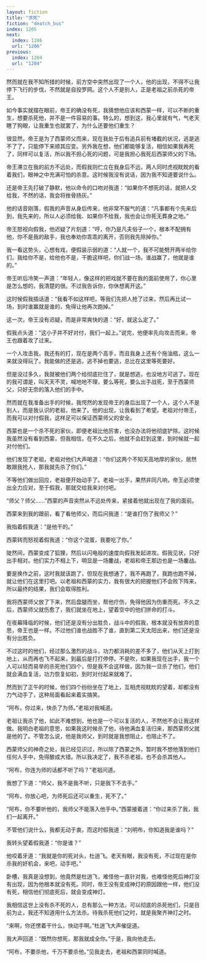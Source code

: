 ```yaml
---
layout: fiction
title: "求死"
fiction: "deatch_bus"
index: 1205
next:
  index: 1206
  url: "1206"
previous:
  index: 1204
  url: "1204"
---
```

然而就在我不知所措的时候，前方空中突然出现了一个人，他的出现，不得不让我停下飞行的步伐，不然就是自投罗网。这个人不是别人，正是老祖之前杀死的帝王。

如今事实就摆在眼前，帝王的确没有死，我猜想他应该和西蒙一样，可以不断的重生，想要杀死他，并不是一件容易的事。特么的，想到这，我心里就有气，气老天瞎了狗眼，让我重生也就罢了，为什么还要他们重生？

很显然，帝王是为了西蒙师父而来，现在我处于后有追兵前有堵截的状况，逃是逃不了了，只能停下来顺其应变。另外我在想，他们都能够复活，相信如果我再死了，同样可以复活，所以我不担心死的问题，可是我担心我死后西蒙师父的下场。

帝王滞立在我的前方不远处，而假我则伫立在我身后不远，两人同时虎视眈眈的看着我们，眼神之中充满可怕的杀意。这时候我没有说话，因为我不知道要说什么。

还是帝王先打破了静默，他以命令的口吻对我道：“如果你不想死的话，就把人交给我，不然的话，我会将挫骨扬灰。”

他的话音刚落，假我的声音从身后传来，他非常不服气的道：“凡事都有个先来后到，我先来的，所以人必须给我、如果你不给我，我也会让你死无葬身之地。”

帝王怒视向假我，他迟疑了片刻道：“哼，你乃是凡夫俗子一个，根本不配拥有他，你不是我的敌手，我也奉劝你乖乖的离开，否则我先除掉你。”

我一看这势头，心想有戏，便假装示弱的道：“人就一个，我不可能劈开两半给你们，我给你不是，给他也不是，干脆这样吧，你们战一场，谁战赢了，他就是谁的。”

帝王听后冷笑一声道：“年轻人，像这样的把戏就不要在我的面前使用了，你心里是怎么想的，我清楚的很。不过我告诉你，你休想离开这。”

这时候假我插话道：“我看不如这样吧，等我们先把人抢了过来，然后再比试一场，到时谁赢就是谁的，免得让他再次跑掉。”

这一次，帝王没有迟疑，而是非常爽快的道：“好，就这么定了。”

假我点头道：“这小子并不好对付，我们一起上。”说完，他便率先向攻击而来，帝王也跟着攻了过来。

一个人攻击我，我还有的打，现在是两个高手，而且我身上还有个拖油瓶，这么一来就没得玩了。我能做的还是逃，逃不掉也要逃，总比在这里等死要好。

但是没过多久，我就被他们两个给彻底拦住了，就是想逃，也没地方可逃了。现在的我可谓是，叫天天不灵，喊地地不理，要么等死，要么出手战死，至于西蒙师父，只好无奈的落入他们的手中。

然而就在我准备出手的时候，我愕然的发现帝王的身后出现了一个人，这个人不是别人，而是我认识的老祖，他来了。他的出现，让我看到了希望。老祖对付帝王，而我可以对付假我，这样足可以保证西蒙师父的安全。

西蒙也是一个杀不死的家伙，即便老祖比他厉害，也没办法将他彻底铲除。这时候我虽然没有看到西蒙，但我相信，在不久之后，他就不会赶到这里，到时候就一起对付他们。

他们发现了老祖，老祖对他们大声喝道：“你们这两个不知天高地厚的家伙，居然敢跟我抢人，那我就先杀了你们。”

不等他们做出回应，老祖便开始动手了。老祖一出手，果然非同凡响，帝王必须使出全力应对，至于假我，那就交给我来对付吧。

“师父？师父……”西蒙的声音突然从不远处传来，紧接着他就出现在了我的面前。

西蒙来到我的跟前，看了看他师父，而后问我道：“是谁打伤了我师父？”

我指着假我道：“是他干的。”

西蒙转而怒视着假我道：“你这个混蛋，我要吃了你。”

陡然间，西蒙变成了狐狸，然后以闪电般的速度向假我发起进攻。假我见状，只好出手相对。他们实力不相上下，明显是一场鏖战，老祖和帝王那边也是一场鏖战。

要是换作之前，这时我就该跑了，但现在我想通了，我不再跑了，我跑也跑不掉，就让他们在这里打吧。以老祖和西蒙的实力，我有很大的把握他们不会败下阵来，所以最终的结果，我们会取得胜利。

我将西蒙师父放了下来，然后盘腿而坐，帮他疗伤，免得他因为伤重而死。不久之后，西蒙师父就伤愈了，我们就坐在地上，望着空中的他们拼命的打斗。

在夜幕降临的时候，他们还是没有分出胜负，战斗中的假我，根本就没有放弃的意思，帝王也是一样。不过他们谁也战胜不了谁，直到第二天太阳出来，他们还是没有分出胜负。

不过这时的他们，经过那么激烈的战斗，功力都消耗的差不多了，他们从天上打到地上，从而再也飞不起来，到最后是打打停停。不是吹，如果我现在出手，我一个人可以轻而易举的杀死他们四个，但是我不会这样做，因为我一旦杀了他们，他们就会满血复活，功力恢复如初，到时对付起来就难了。

然而到了正午的时候，他们四个纷纷坐在了地上，互相虎视眈眈的望着，却都没有力气动手了，这种局面看起来着实搞笑。

“阿布，你过来，快杀了为师。”老祖对我喊道。

老祖让我杀了他，如此不难想到，他也是一个可以复活的人，不然他不会让我这样做。我明白老祖的意思，如果我这时候杀了他，待他满血复活归来，那西蒙师父就是他的了。不管怎么说，他是我师父，到时就是我想阻止，也阻止不了。

西蒙师父的神奇之处，我已经见识过，所以除了西蒙之外，暂时我不想他落到他们任何人手中，免得酿成大错。所以我决定了，我不杀老祖，也不会杀其他人。

“阿布，你连为师的话都不听了吗？”老祖问道。

我想了下道：“师父，我不是我不听，只是我下不去手。”

“阿布，你放心吧，为师死后还可以重生，死不了。”

“阿布，你不要听他的，我师父不能落入他手中。”西蒙接着道：“你过来杀了我，我们一起离开。”

不管他们说什么，我都无动于衷，而这时假我道：“刘明布，你知道我是谁吗？”

我转头望着假我道：“你是谁？”

他咬着牙道：“我就是你的死对头，杜逍飞。老天有眼，我没有死，不过现在是你杀我的好机会，来吧，动手吧。”

卧槽，我真是没想到，他竟然是杜逍飞，难怪他一直针对我，也难怪他死后神灯没有出现，因为他根本就没有死。同时，帝王没有变成神灯的原因跟他一样，他们没有死，相信他们彻底死后，就会变成神灯。

我相信这世上没有杀不死的人，总有那么一种方法，可以彻底的杀死他们，只是目前为止，我还不知道用什么方法杀。待我杀死他们之时，就是我聚齐神灯之时。

“来啊，你还愣着干什么，快动手啊。”杜逍飞大声催促道。

我大声回道：“既然你想死，那我就成全你。”于是，我向他走去。

“阿布，不要杀他，千万不要杀他。”见我走去，老祖和西蒙同时喊道。